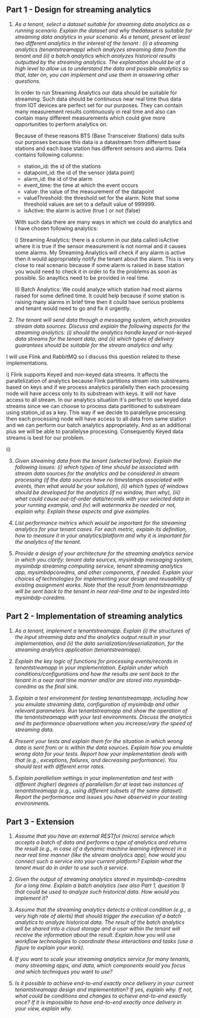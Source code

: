 

## Part 1 - Design for streaming analytics

1. *As a tenant, select a dataset suitable for streaming data analytics as a running scenario. Explain the dataset and why thedataset is suitable for streaming data analytics in your scenario. As a tenant, present at least two different analytics in the interest of the tenant    : (i) a streaming analytics (tenantstreamapp) which analyzes streaming data from the tenant and (ii) a batch analytics which analyzes historical results outputted by the streaming analytics. The explanation should be at a high level to allow us to understand the data and possible analytics so that, later on, you can implement and use them in answering other questions.* 
    

    In order to run Streaming Analytics our data should be suitable for streaming. Such data should be continuous near real time thus data from IOT devices are perfect  set for our purposes. They can contain many measurement results continuously in real time and also can contain many different measurements which could give more opportunities to perform analytics on.

    Because of these reasons BTS (Base Transceiver Stations) data suits our purposes because this data is a datastream from different base stations and each base station has different sensors and alarms. Data contains following columns:

    * station_id: the id of the stations
    * datapoint_id: the id of the sensor (data point)
    * alarm_id: the id of the alarm
    * event_time: the time at which the event occurs
    * value: the value of the measurement of the datapoint
    * valueThreshold: the threshold set for the alarm. Note that some threshold values are set to a default value of 999999.
    * isActive: the alarm is active (true ) or not (false)

    With such data there are many ways in which we could do analytics and I have chosen following analytics:

    i) Streaming Analytics:  there is a column in our data called isActive where it is true if the sensor measurement is not normal and it causes some alarms. My Streaming Analytics will check if any alarm is active then it would appropriately notify the tenant about the alarm. This is very close to real scenario because if some alarm is raised in base station you would need to check it in order to fix the problems as soon as possible. So anayltics need to be provided in real time. 

    II) Batch Analytics: We could analyze which station had most alarms raised for some defined time. It could help because if some station is raising many alarms in brief time then it could have serious problems and tenant would need to go and fix it urgently.




2. *The tenant will send data through a messaging system, which provides stream data sources. Discuss and explain the
following aspects for the streaming analytics: (i) should the analytics handle keyed or non-keyed data streams for the tenant data, and (ii) which types of delivery guarantees should be suitable for the stream analytics and why.* 

I will use Flink and RabbitMQ so I discuss this question related to these implementations.

i) Flink supports Keyed and non-keyed data streams. It affects the parallelization of analytics because Flink partitions stream into substreams based on keys and if we process analytics parallelly then each processing node will have access only to its substream with keys. It will not have access to all stream. In our analytics situation it's perfect to use keyed data streams since we can choose to process data partitioned to substream using station_id as a key. This way if we decide to paralellyse processing then each processing node will have access to all data from same station and we can perform our batch analytics appropriately. And as an additional plus we will be able to parallelyse processing. Consequently Keyed data streams is best for our problem.

ii)




3. *Given streaming data from the tenant (selected before). Explain the following issues: (i) which types of time should be
associated with stream data sources for the analytics and be considered in stream processing (if the data sources have no
timestamps associated with events, then what would be your solution), (ii) which types of windows should be developed for
the analytics (if no window, then why), (iii) what could cause out-of-order data/records with your selected data in your
running example, and (iv) will watermarks be needed or not, explain why. Explain these aspects and give examples.* 

   


4. *List performance metrics which would be important for the streaming analytics for your tenant cases. For each metric,
explain its definition, how to measure it in your analytics/platform and why it is important for the analytics of the tenant.*
 
   

5. *Provide a design of your architecture for the streaming analytics service in which you clarify: tenant data sources,
mysimbdp messaging system, mysimbdp streaming computing service, tenant streaming analytics app, mysimbdpcoredms, and other components, if needed. Explain your choices of technologies for implementing your design and
reusability of existing assignment works. Note that the result from tenantstreamapp will be sent back to the tenant in near
real-time and to be ingested into mysimbdp-coredms.* 


## Part 2 - Implementation of streaming analytics   
1. *As a tenant, implement a tenantstreamapp. Explain (i) the structures of the input streaming data and the analytics output
result in your implementation, and (ii) the data serialization/deserialization, for the streaming analytics application
(tenantstreamapp).*


2. *Explain the key logic of functions for processing events/records in tenantstreamapp in your implementation. Explain under
which conditions/configurations and how the results are sent back to the tenant in a near real time manner and/or are stored
into mysimbdp-coredms as the final sink.* 

3. *Explain a test environment for testing tenantstreamapp, including how you emulate streaming data, configuration of
mysimbdp and other relevant parameters. Run tenantstreamapp and show the operation of the tenantstreamapp with
your test environments. Discuss the analytics and its performance observations when you increase/vary the speed of
streaming data.*


4. *Present your tests and explain them for the situation in which wrong data is sent from or is within the data sources. Explain
how you emulate wrong data for your tests. Report how your implementation deals with that (e.g., exceptions, failures, and
decreasing performance). You should test with different error rates.* 

5. *Explain parallelism settings in your implementation and test with different (higher) degrees of parallelism for at least two
instances of tenantstreamapp (e.g., using different subsets of the same dataset). Report the performance and issues you
have observed in your testing environments.*


## Part 3 - Extension


1. *Assume that you have an external RESTful (micro) service which accepts a batch of data and performs a type of analytics
and returns the result (e.g., in case of a dynamic machine learning inference) in a near real time manner (like the stream
analytics app), how would you connect such a service into your current platform? Explain what the tenant must do in order to
use such a service.*



1. *Given the output of streaming analytics stored in mysimbdp-coredms for a long time. Explain a batch analytics (see also
Part 1, question 1) that could be used to analyze such historical data. How would you implement it?*




1. *Assume that the streaming analytics detects a critical condition (e.g., a very high rate of alerts) that should trigger the
execution of a batch analytics to analyze historical data. The result of the batch analytics will be shared into a cloud storage
and a user within the tenant will receive the information about the result. Explain how you will use workflow technologies to
coordinate these interactions and tasks (use a figure to explain your work).*




1. *If you want to scale your streaming analytics service for many tenants, many streaming apps, and data, which components
would you focus and which techniques you want to use?*


5. *Is it possible to achieve end-to-end exactly once delivery in your current tenantstreamapp design and implementation? If
yes, explain why. If not, what could be conditions and changes to achieve end-to-end exactly once? If it is impossible to have
end-to-end exactly once delivery in your view, explain why.*


